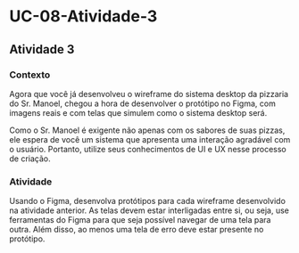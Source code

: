 # UC-08-Atividade-3

## Atividade 3

 

### Contexto

Agora que você já desenvolveu o wireframe do sistema desktop da pizzaria do Sr. Manoel, chegou a hora de desenvolver o protótipo no Figma, com imagens reais e com telas que simulem como o sistema desktop será.

Como o Sr. Manoel é exigente não apenas com os sabores de suas pizzas, ele espera de você um sistema que apresenta uma interação agradável com o usuário. Portanto, utilize seus conhecimentos de UI e UX nesse processo de criação.

 

### Atividade

Usando o Figma, desenvolva protótipos para cada wireframe desenvolvido na atividade anterior. As telas devem estar interligadas entre si, ou seja, use ferramentas do Figma para que seja possível navegar de uma tela para outra. Além disso, ao menos uma tela de erro deve estar presente no protótipo.
